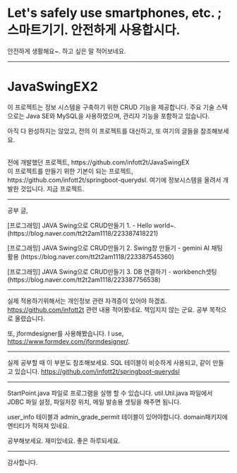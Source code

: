 # Let's safely use smartphones, etc. ; 스마트기기. 안전하게 사용합시다.

안전하게 생활해요~. 하고 싶은 말 적어보네요. 

---

# JavaSwingEX2

이 프로젝트는 정보 시스템을 구축하기 위한 CRUD 기능을 제공합니다. 주요 기술 스택으로는 Java SE와 MySQL을 사용하였으며, 관리자 기능을 포함하고 있습니다.

아직 다 완성하지는 않았고, 전의 이 프로젝트를 대신하고, 또 여기의 글들을 참조해보세요.

<br/>
전에 개발했던 프로젝트, https://github.com/infott2t/JavaSwingEX

<br/>
이 프로젝트를 만들기 위한 기본이 되는 프로젝트,
https://github.com/infott2t/springboot-querydsl. 여기에 정보시스템을 올려서 개발한 것입니다. 지금 프로젝트.

---


공부 글, 
<P>[프로그래밍] JAVA Swing으로 CRUD만들기 1. - Hello world~.                       (https://blog.naver.com/tt2t2am1118/223387418221)</P>
<p>[프로그래밍] JAVA Swing으로 CRUD만들기 2. Swing창 만들기 - gemini AI 채팅 활용    (https://blog.naver.com/tt2t2am1118/223387545360)
<p>[프로그래밍] JAVA Swing으로 CRUD만들기 3. DB 연결하기 - workbench셋팅             (https://blog.naver.com/tt2t2am1118/223387756538)</p>

---

실제 적용하기위해서는 개인정보 관련 자격증이 있어야 하겠죠. 
https://github.com/infott2t
관련 내용 적어봤네요. 책임지지 않는 군요. 공부 목적으로 올렸습니다.

또, jformdesigner를 사용해봤습니다.  I use, https://www.formdev.com/jformdesigner/.


---

실제 공부할 때 이 부분도 참조해보세요. SQL 테이블이 비슷하게 사용되고, 같이 만들고 있습니다.
https://github.com/infott2t/springboot-querydsl

---

StartPoint.java 파일로 프로그램을 실행 할 수 있습니다.
util.Util.java 파일에서 JDBC 파일 설정, 파일저장 위치, 메일 발송용 셋팅을 해주면 됨니다.

user_info 테이블과 admin_grade_permit 테이블이 있어야합니다. domain패키지에 엔티티가 적혀져 있네요.


공부해보세요. 재미있네요. 좋은 하루되세요.


---

감사합니다.


